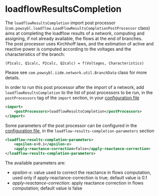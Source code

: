 # loadflowResultsCompletion
The `loadflowResultsCompletion` import post processor (`com.powsybl.loadflow.LoadFlowResultsCompletionPostProcessor` class) aims at completing the loadflow results of a network, computing and assigning, if not already available, the flows at the end of branches.  
The post processor uses Kirchhoff laws, and the estimation of active and reactive power is computed according to the voltages and the characteristics of the branch:

```
(P1calc, Q1calc, P2calc, Q2calc) = f(Voltages, Characteristics)  
```

Please see `com.powsybl.iidm.network.util.BranchData` class for more details. 
  
In order to run this post processor after the import of a network, add `loadflowResultsCompletion` to the list of post processors to be run, in the `postProcessors` tag of the `import` section, in your [configuration file](../configuration/configuration.md)  

```xml
<import>
    <postProcessors>loadflowResultsCompletion</postProcessors>
</import>
```

Some parameters of the post processor can be configured in the [configuration file](../configuration/configuration.md), in the `loadflow-results-completion-parameters` section

```xml
<loadflow-results-completion-parameters>
    <epsilon-x>0.1</epsilon-x>
    <apply-reactance-correction>false</apply-reactance-correction>
</loadflow-results-completion-parameters>   
```

The available parameters are:
* *epsilon-x*: value used to correct the reactance in flows computation, used only if apply-reactance-correction is true; default value is 0.1
* *apply-reactance-correction*: apply reactance correction in flows computation; default value is false